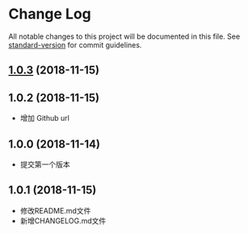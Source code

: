 # Change Log

All notable changes to this project will be documented in this file. See [standard-version](https://github.com/conventional-changelog/standard-version) for commit guidelines.

<a name="1.0.3"></a>
## [1.0.3](https://github.com/TWOWhite/redux-no-reducer-helper/compare/v1.0.2...v1.0.3) (2018-11-15)



<a name="1.0.2"></a>
## 1.0.2 (2018-11-15)
- 增加 Github url


## 1.0.0 (2018-11-14)

- 提交第一个版本

## 1.0.1 (2018-11-15)

- 修改README.md文件
- 新增CHANGELOG.md文件
